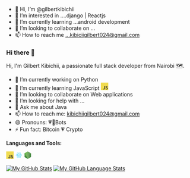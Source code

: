 - 👋 Hi, I’m @gilbertkibichii
- 👀 I’m interested in ....django | Reactjs
- 🌱 I’m currently learning ...android development
 - 💞️ I’m looking to collaborate on ...
- 📫 How to reach me ...kibiciigilbert024@gmail.com

<!---
gilbertkibichii/gilbertkibichii is a ✨ special ✨ repository because its `README.md` (this file) appears on your GitHub profile.
You can click the Preview link to take a look at your changes.
--->


### Hi there 👋
<!--
**WalterBanda/WalterBanda** is a ✨ _special_ ✨ repository because its `README.md` (this file) appears on your GitHub profile.
-->

Hi, I'm Gilbert Kibichii, a passionate full stack developer from Nairobi 🗺.
- 🔭 I’m currently working on Python
- 🌱 I’m currently learning JavaScript <img height="20" src="https://raw.githubusercontent.com/github/explore/80688e429a7d4ef2fca1e82350fe8e3517d3494d/topics/javascript/javascript.png">
- 👯 I’m looking to collaborate on Web applications
- 🤔 I’m looking for help with ...
- 💬 Ask me about Java 
- 📫 How to reach me: kibichiigilbert024@gmail.com
- 😄 Pronouns: 💗💖Bots
- ⚡ Fun fact: Bitcoin 💗 Crypto

**Languages and Tools:**  

<img height="20" src="https://raw.githubusercontent.com/github/explore/80688e429a7d4ef2fca1e82350fe8e3517d3494d/topics/javascript/javascript.png">  
  <img height="20" src="https://raw.githubusercontent.com/github/explore/80688e429a7d4ef2fca1e82350fe8e3517d3494d/topics/react/react.png">  
    <img height="20" src="https://raw.githubusercontent.com/github/explore/80688e429a7d4ef2fca1e82350fe8e3517d3494d/topics/nodejs/nodejs.png">    

[![My GitHub Stats](https://github-readme-stats.vercel.app/api/?username=WalterBanda&showicons=true&count_private=true&theme=dark)]()
[![My GitHub Language Stats](https://github-readme-stats.vercel.app/api/top-langs/?username=WalterBanda&langs_count=5&theme=dark)]()

